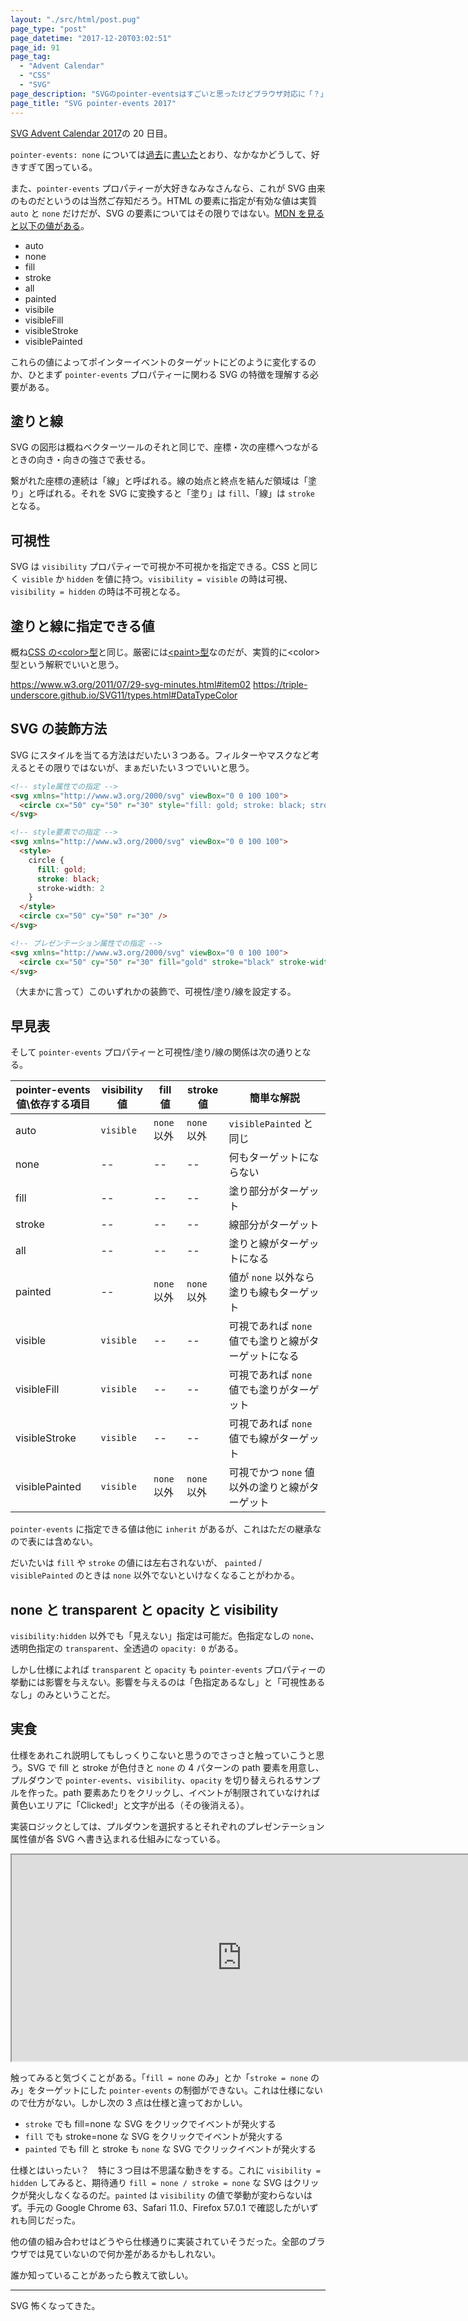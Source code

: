 ```yaml
---
layout: "./src/html/post.pug"
page_type: "post"
page_datetime: "2017-12-20T03:02:51"
page_id: 91
page_tag:
  - "Advent Calendar"
  - "CSS"
  - "SVG"
page_description: "SVGのpointer-eventsはすごいと思ったけどブラウザ対応に「？」がある"
page_title: "SVG pointer-events 2017"
---
```


[SVG Advent Calendar 2017](https://adventar.org/calendars/2475)の 20 日目。

`pointer-events: none` については[過去](http://dskd.jp/archives/7.html)に[書いた](http://dskd.jp/archives/85.html)とおり、なかなかどうして、好きすぎて困っている。

また、`pointer-events` プロパティーが大好きなみなさんなら、これが SVG 由来のものだというのは当然ご存知だろう。HTML の要素に指定が有効な値は実質 `auto` と `none` だけだが、SVG の要素についてはその限りではない。[MDN を見ると以下の値がある](https://developer.mozilla.org/ja/docs/Web/CSS/pointer-events)。

- auto
- none
- fill
- stroke
- all
- painted
- visibile
- visibleFill
- visibleStroke
- visiblePainted

これらの値によってポインターイベントのターゲットにどのように変化するのか、ひとまず `pointer-events` プロパティーに関わる SVG の特徴を理解する必要がある。

## 塗りと線

SVG の図形は概ねベクターツールのそれと同じで、座標・次の座標へつながるときの向き・向きの強さで表せる。

繋がれた座標の連続は「線」と呼ばれる。線の始点と終点を結んだ領域は「塗り」と呼ばれる。それを SVG に変換すると「塗り」は `fill`、「線」は `stroke` となる。

## 可視性

SVG は `visibility` プロパティーで可視か不可視かを指定できる。CSS と同じく `visible` か `hidden` を値に持つ。`visibility = visible` の時は可視、`visibility = hidden` の時は不可視となる。

## 塗りと線に指定できる値

概ね[CSS の&lt;color&gt;型](https://www.w3.org/TR/css3-color/#valuea-def-color)と同じ。厳密には[&lt;paint&gt;型](https://www.w3.org/TR/SVG2/painting.html#SpecifyingPaint)なのだが、実質的に&lt;color&gt;型という解釈でいいと思う。

https://www.w3.org/2011/07/29-svg-minutes.html#item02
https://triple-underscore.github.io/SVG11/types.html#DataTypeColor

## SVG の装飾方法

SVG にスタイルを当てる方法はだいたい３つある。フィルターやマスクなど考えるとその限りではないが、まぁだいたい３つでいいと思う。

<!-- prettier-ignore -->
```html
<!-- style属性での指定 -->
<svg xmlns="http://www.w3.org/2000/svg" viewBox="0 0 100 100">
  <circle cx="50" cy="50" r="30" style="fill: gold; stroke: black; stroke-width: 2" />
</svg>
```

<!-- prettier-ignore -->
```html
<!-- style要素での指定 -->
<svg xmlns="http://www.w3.org/2000/svg" viewBox="0 0 100 100">
  <style>
    circle {
      fill: gold;
      stroke: black;
      stroke-width: 2
    }
  </style>
  <circle cx="50" cy="50" r="30" />
</svg>
```

<!-- prettier-ignore -->
```html
<!-- プレゼンテーション属性での指定 -->
<svg xmlns="http://www.w3.org/2000/svg" viewBox="0 0 100 100">
  <circle cx="50" cy="50" r="30" fill="gold" stroke="black" stroke-width="2" />
</svg>
```

（大まかに言って）このいずれかの装飾で、可視性/塗り/線を設定する。

## 早見表

そして `pointer-events` プロパティーと可視性/塗り/線の関係は次の通りとなる。

| pointer-events 値\依存する項目 | visibility 値 | fill 値     | stroke 値   | 簡単な解説                                           |
| ------------------------------ | ------------- | ----------- | ----------- | ---------------------------------------------------- |
| auto                           | `visible`     | `none` 以外 | `none` 以外 | `visiblePainted` と同じ                              |
| none                           | --            | --          | --          | 何もターゲットにならない                             |
| fill                           | --            | --          | --          | 塗り部分がターゲット                                 |
| stroke                         | --            | --          | --          | 線部分がターゲット                                   |
| all                            | --            | --          | --          | 塗りと線がターゲットになる                           |
| painted                        | --            | `none` 以外 | `none` 以外 | 値が `none` 以外なら塗りも線もターゲット             |
| visible                        | `visible`     | --          | --          | 可視であれば `none` 値でも塗りと線がターゲットになる |
| visibleFill                    | `visible`     | --          | --          | 可視であれば `none` 値でも塗りがターゲット           |
| visibleStroke                  | `visible`     | --          | --          | 可視であれば `none` 値でも線がターゲット             |
| visiblePainted                 | `visible`     | `none` 以外 | `none` 以外 | 可視でかつ `none` 値以外の塗りと線がターゲット       |

`pointer-events` に指定できる値は他に `inherit` があるが、これはただの継承なので表には含めない。

だいたいは `fill` や `stroke` の値には左右されないが、 `painted` / `visiblePainted` のときは `none` 以外でないといけなくなることがわかる。

## none と transparent と opacity と visibility

`visibility:hidden` 以外でも「見えない」指定は可能だ。色指定なしの `none`、透明色指定の `transparent`、全透過の `opacity: 0` がある。

しかし仕様によれば `transparent` と `opacity` も `pointer-events` プロパティーの挙動には影響を与えない。影響を与えるのは「色指定あるなし」と「可視性あるなし」のみということだ。

## 実食

仕様をあれこれ説明してもしっくりこないと思うのでさっさと触っていこうと思う。SVG で fill と stroke が色付きと `none` の 4 パターンの path 要素を用意し、プルダウンで `pointer-events`、`visibility`、`opacity` を切り替えられるサンプルを作った。path 要素あたりをクリックし、イベントが制限されていなければ黄色いエリアに「Clicked!」と文字が出る（その後消える）。

実装ロジックとしては、プルダウンを選択するとそれぞれのプレゼンテーション属性値が各 SVG へ書き込まれる仕組みになっている。

<iframe width="736" height="330" src="https://jsfiddle.net/maumqdrv/1/embedded/result,html,css,js/" allowfullscreen="allowfullscreen"></iframe>

触ってみると気づくことがある。「`fill = none` のみ」とか「`stroke = none` のみ」をターゲットにした `pointer-events` の制御ができない。これは仕様にないので仕方がない。しかし次の 3 点は仕様と違っておかしい。

- `stroke` でも fill=none な SVG をクリックでイベントが発火する
- `fill` でも stroke=none な SVG をクリックでイベントが発火する
- `painted` でも fill と stroke も `none` な SVG でクリックイベントが発火する

仕様とはいったい？　特に３つ目は不思議な動きをする。これに `visibility = hidden` してみると、期待通り `fill = none / stroke = none` な SVG はクリックが発火しなくなるのだ。`painted` は `visibility` の値で挙動が変わらないはず。手元の Google Chrome 63、Safari 11.0、Firefox 57.0.1 で確認したがいずれも同じだった。

他の値の組み合わせはどうやら仕様通りに実装されていそうだった。全部のブラウザでは見ていないので何か差があるかもしれない。

誰か知っていることがあったら教えて欲しい。

---

SVG 怖くなってきた。
